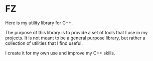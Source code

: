 # FZ

Here is my utility library for C++.

The purpose of this library is to provide a set of tools that I use in my projects. It is not meant to be a general purpose library, but rather a collection of utilities that I find useful. 

I create it for my own use and improve my C++ skills.

